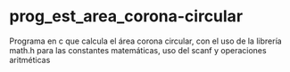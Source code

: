 # prog_est_area_corona-circular
Programa en c que calcula el área corona circular, con el uso de la librería math.h para las constantes matemáticas, uso del scanf y operaciones aritméticas
